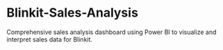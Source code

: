 # Blinkit-Sales-Analysis
Comprehensive sales analysis dashboard using Power BI to visualize and interpret sales data for Blinkit.
